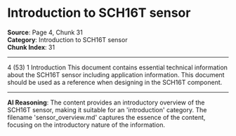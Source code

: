 # Introduction to SCH16T sensor

**Source**: Page 4, Chunk 31  
**Category**: Introduction to SCH16T sensor  
**Chunk Index**: 31

---

4 (53)
1 Introduction
This document contains essential technical information about the SCH16T sensor including
application information. This document should be used as a reference when designing in the SCH16T
component.

---

**AI Reasoning**: The content provides an introductory overview of the SCH16T sensor, making it suitable for an 'introduction' category. The filename 'sensor_overview.md' captures the essence of the content, focusing on the introductory nature of the information.
